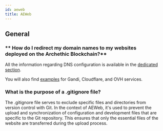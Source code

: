 ```yaml
---
id: aeweb
title: AEWeb
---
```


## General 

### ** How do I redirect my domain names to my websites deployed on the Archethic Blockchain?**

All the information regarding DNS configuration is available in the <a href="/participate/aeweb/dns" target="_blank">dedicated section</a>.

You will also find <a href="/participate/aeweb/dns#hosting-provider-integration" target="_blank">examples</a> for Gandi, Cloudflare, and OVH services.

### **What is the purpose of a .gitignore file?**

The .gitignore file serves to exclude specific files and directories from version control with Git. In the context of AEWeb, it's used to prevent the upload and synchronization of configuration and development files that are specific to the Git repository. This ensures that only the essential files of the website are transferred during the upload process.
